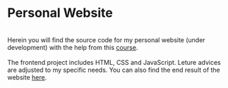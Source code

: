 # Personal Website #
<br> Herein you will find the source code for my personal website (under development) with the help from this [course](https://www.udemy.com/course/the-complete-web-development-bootcamp/). </br>
<br> The frontend project includes HTML, CSS and JavaScript. Leture advices are adjusted to my specific needs. You can also find the end result of the website [here](https://aurimas13.github.io/Website/). </br>
